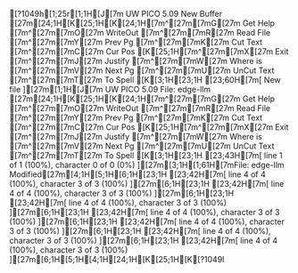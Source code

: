 [?1049h[1;25r[1;1H[J[7m  UW PICO 5.09                                                    New Buffer                                                       [27m[24;1H[K[25;1H[K[24;1H[7m^[27m[7mG[27m Get Help          [7m^[27m[7mO[27m WriteOut          [7m^[27m[7mR[27m Read File         [7m^[27m[7mY[27m Prev Pg           [7m^[27m[7mK[27m Cut Text          [7m^[27m[7mC[27m Cur Pos           [K[25;1H[7m^[27m[7mX[27m Exit              [7m^[27m[7mJ[27m Justify           [7m^[27m[7mW[27m Where is          [7m^[27m[7mV[27m Next Pg           [7m^[27m[7mU[27m UnCut Text        [7m^[27m[7mT[27m To Spell          [K[3;1H[23;1H                                                                                                                                   [23;60H[7m[ New file ][27m[1;1H[J[7m  UW PICO 5.09                                                  File: edge-llm                                                     [27m[24;1H[K[25;1H[K[24;1H[7m^[27m[7mG[27m Get Help          [7m^[27m[7mO[27m WriteOut          [7m^[27m[7mR[27m Read File         [7m^[27m[7mY[27m Prev Pg           [7m^[27m[7mK[27m Cut Text          [7m^[27m[7mC[27m Cur Pos           [K[25;1H[7m^[27m[7mX[27m Exit              [7m^[27m[7mJ[27m Justify           [7m^[27m[7mW[27m Where is          [7m^[27m[7mV[27m Next Pg           [7m^[27m[7mU[27m UnCut Text        [7m^[27m[7mT[27m To Spell          [K[3;1H[23;1H                                                                                                                                   [23;43H[7m[ line 1 of 1 (100%), character 0 of 0 (0%) ][27m[3;1H[1;61H[7mFile: edge-llm                                               Modified[27m[4;1H[5;1H[6;1H[23;1H                                                                                                                                   [23;42H[7m[ line 4 of 4 (100%), character 3 of 3 (100%) ][27m[6;1H[23;1H                                                                                                                                   [23;42H[7m[ line 4 of 4 (100%), character 3 of 3 (100%) ][27m[6;1H[23;1H                                                                                                                                   [23;42H[7m[ line 4 of 4 (100%), character 3 of 3 (100%) ][27m[6;1H[23;1H                                                                                                                                   [23;42H[7m[ line 4 of 4 (100%), character 3 of 3 (100%) ][27m[6;1H[23;1H                                                                                                                                   [23;42H[7m[ line 4 of 4 (100%), character 3 of 3 (100%) ][27m[6;1H[23;1H                                                                                                                                   [23;42H[7m[ line 4 of 4 (100%), character 3 of 3 (100%) ][27m[6;1H[23;1H                                                                                                                                   [23;42H[7m[ line 4 of 4 (100%), character 3 of 3 (100%) ][27m[6;1H[5;1H[4;1H[24;1H[K[25;1H[K[?1049l